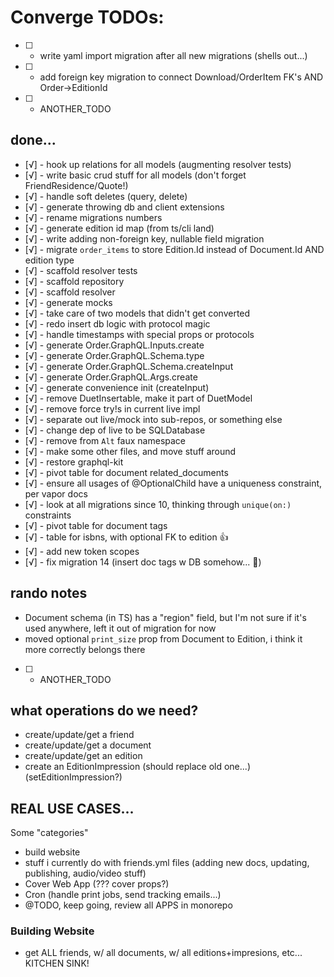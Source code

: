 # Converge TODOs:

- [ ] - write yaml import migration after all new migrations (shells out...)
- [ ] - add foreign key migration to connect Download/OrderItem FK's AND Order->EditionId

- [ ] - ANOTHER_TODO

## done...

- [√] - hook up relations for all models (augmenting resolver tests)
- [√] - write basic crud stuff for all models (don't forget FriendResidence/Quote!)
- [√] - handle soft deletes (query, delete)
- [√] - generate throwing db and client extensions
- [√] - rename migrations numbers
- [√] - generate edition id map (from ts/cli land)
- [√] - write adding non-foreign key, nullable field migration
- [√] - migrate `order_items` to store Edition.Id instead of Document.Id AND edition type
- [√] - scaffold resolver tests
- [√] - scaffold repository
- [√] - scaffold resolver
- [√] - generate mocks
- [√] - take care of two models that didn't get converted
- [√] - redo insert db logic with protocol magic
- [√] - handle timestamps with special props or protocols
- [√] - generate Order.GraphQL.Inputs.create
- [√] - generate Order.GraphQL.Schema.type
- [√] - generate Order.GraphQL.Schema.createInput
- [√] - generate Order.GraphQL.Args.create
- [√] - generate convenience init (createInput)
- [√] - remove DuetInsertable, make it part of DuetModel
- [√] - remove force try!s in current live impl
- [√] - separate out live/mock into sub-repos, or something else
- [√] - change dep of live to be SQLDatabase
- [√] - remove from `Alt` faux namespace
- [√] - make some other files, and move stuff around
- [√] - restore graphql-kit
- [√] - pivot table for document related_documents
- [√] - ensure all usages of @OptionalChild have a uniqueness constraint, per vapor docs
- [√] - look at all migrations since 10, thinking through `unique(on:)` constraints
- [√] - pivot table for document tags
- [√] - table for isbns, with optional FK to edition 👍
- [√] - add new token scopes
- [√] - fix migration 14 (insert doc tags w DB somehow... 🤔)

## rando notes

- Document schema (in TS) has a "region" field, but I'm not sure if it's used anywhere,
  left it out of migration for now
- moved optional `print_size` prop from Document to Edition, i think it more correctly
  belongs there

- [ ] - ANOTHER_TODO

## what operations do we need?

- create/update/get a friend
- create/update/get a document
- create/update/get an edition
- create an EditionImpression (should replace old one...) (setEditionImpression?)

## REAL USE CASES...

Some "categories"

- build website
- stuff i currently do with friends.yml files (adding new docs, updating, publishing,
  audio/video stuff)
- Cover Web App (??? cover props?)
- Cron (handle print jobs, send tracking emails...)
- @TODO, keep going, review all APPS in monorepo

### Building Website

- get ALL friends, w/ all documents, w/ all editions+impresions, etc... KITCHEN SINK!
